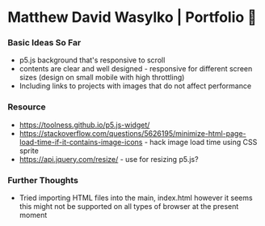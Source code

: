 # Matthew David Wasylko | Portfolio 🌊

### Basic Ideas So Far

- p5.js background that's responsive to scroll
- contents are clear and well designed - responsive for different screen sizes (design on small mobile with high throttling)
- Including links to projects with images that do not affect performance

### Resource

- https://toolness.github.io/p5.js-widget/
- https://stackoverflow.com/questions/5626195/minimize-html-page-load-time-if-it-contains-image-icons - hack image load time using CSS sprite
- https://api.jquery.com/resize/ - use for resizing p5.js?


### Further Thoughts

- Tried importing HTML files into the main, index.html however it seems this might not be supported on all types of browser at the present moment